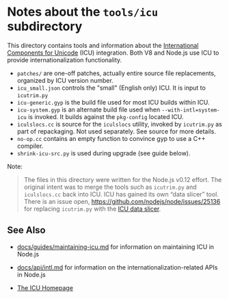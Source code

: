 # Notes about the `tools/icu` subdirectory

This directory contains tools and information about the
[International Components for Unicode][ICU] (ICU) integration.
Both V8 and Node.js use ICU to provide internationalization functionality.

* `patches/` are one-off patches, actually entire source file replacements,
  organized by ICU version number.
* `icu_small.json` controls the "small" (English only) ICU. It is input to
  `icutrim.py`
* `icu-generic.gyp` is the build file used for most ICU builds within ICU.
  <!-- have fun -->
* `icu-system.gyp` is an alternate build file used when `--with-intl=system-icu`
   is invoked. It builds against the `pkg-config` located ICU.
* `iculslocs.cc` is source for the `iculslocs` utility, invoked by `icutrim.py`
   as part of repackaging. Not used separately. See source for more details.
* `no-op.cc` contains an empty function to convince gyp to use a C++ compiler.
* `shrink-icu-src.py` is used during upgrade (see guide below).

Note:
> The files in this directory were written for the Node.js v0.12 effort.
> The original intent was to merge the tools such as `icutrim.py` and `iculslocs.cc`
> back into ICU. ICU has gained its own “data slicer” tool.
> There is an issue open, <https://github.com/nodejs/node/issues/25136>
> for replacing `icutrim.py` with the [ICU data slicer][].

## See Also

* [docs/guides/maintaining-icu.md](../../doc/guides/maintaining-icu.md) for
information on maintaining ICU in Node.js

* [docs/api/intl.md](../../doc/api/intl.md) for information on the
internationalization-related APIs in Node.js
* [The ICU Homepage][ICU]

[ICU data slicer]: https://github.com/unicode-org/icu/blob/master/docs/userguide/icu_data/buildtool.md
[ICU]: http://icu-project.org
